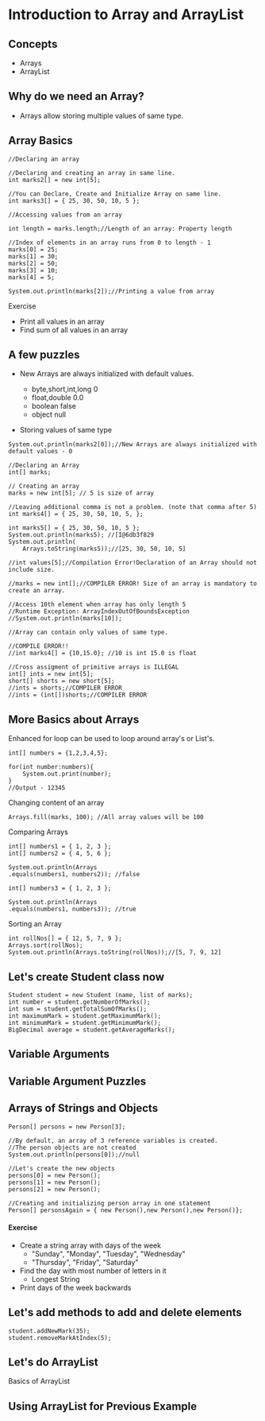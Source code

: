 # Introduction to Array and ArrayList

## Concepts
 - Arrays
 - ArrayList

## Why do we need an Array?
- Arrays allow storing multiple values of same type.

## Array Basics

```
//Declaring an array

//Declaring and creating an array in same line.
int marks2[] = new int[5];

//You can Declare, Create and Initialize Array on same line.
int marks3[] = { 25, 30, 50, 10, 5 };

//Accessing values from an array

int length = marks.length;//Length of an array: Property length

//Index of elements in an array runs from 0 to length - 1
marks[0] = 25;
marks[1] = 30;
marks[2] = 50;
marks[3] = 10;
marks[4] = 5;

System.out.println(marks[2]);//Printing a value from array
```
Exercise 
- Print all values in an array
- Find sum of all values in an array

## A few puzzles

- New Arrays are always initialized with default values.
   - byte,short,int,long    0 
   - float,double 0.0 
   - boolean false
   - object    null

- Storing values of same type


```
System.out.println(marks2[0]);//New Arrays are always initialized with default values - 0

//Declaring an Array
int[] marks;

// Creating an array
marks = new int[5]; // 5 is size of array

//Leaving additional comma is not a problem. (note that comma after 5)
int marks4[] = { 25, 30, 50, 10, 5, };

int marks5[] = { 25, 30, 50, 10, 5 };
System.out.println(marks5); //[I@6db3f829
System.out.println(
    Arrays.toString(marks5));//[25, 30, 50, 10, 5]

```

```
//int values[5];//Compilation Error!Declaration of an Array should not include size. 

//marks = new int[];//COMPILER ERROR! Size of an array is mandatory to create an array.

//Access 10th element when array has only length 5
//Runtime Exception: ArrayIndexOutOfBoundsException
//System.out.println(marks[10]);

//Array can contain only values of same type.

//COMPILE ERROR!!
//int marks4[] = {10,15.0}; //10 is int 15.0 is float

//Cross assigment of primitive arrays is ILLEGAL
int[] ints = new int[5];
short[] shorts = new short[5];
//ints = shorts;//COMPILER ERROR
//ints = (int[])shorts;//COMPILER ERROR

```

## More Basics about Arrays

Enhanced for loop can be used to loop around array's or List's.
```
int[] numbers = {1,2,3,4,5};

for(int number:numbers){
    System.out.print(number);
}
//Output - 12345
```

Changing content of an array
```
Arrays.fill(marks, 100); //All array values will be 100
```

Comparing Arrays

```
int[] numbers1 = { 1, 2, 3 };
int[] numbers2 = { 4, 5, 6 };

System.out.println(Arrays
.equals(numbers1, numbers2)); //false

int[] numbers3 = { 1, 2, 3 };

System.out.println(Arrays
.equals(numbers1, numbers3)); //true
```

Sorting an Array
```
int rollNos[] = { 12, 5, 7, 9 };
Arrays.sort(rollNos);
System.out.println(Arrays.toString(rollNos));//[5, 7, 9, 12]
```

## Let's create Student class now

```
Student student = new Student (name, list of marks);
int number = student.getNumberOfMarks();
int sum = student.getTotalSumOfMarks();
int maximumMark = student.getMaximumMark();
int minimumMark = student.getMinimumMark();
BigDecimal average = student.getAverageMarks();
```

## Variable Arguments

## Variable Argument Puzzles

## Arrays of Strings and Objects

```
Person[] persons = new Person[3];

//By default, an array of 3 reference variables is created.
//The person objects are not created
System.out.println(persons[0]);//null

//Let's create the new objects
persons[0] = new Person();
persons[1] = new Person();
persons[2] = new Person();

//Creating and initializing person array in one statement
Person[] personsAgain = { new Person(),new Person(),new Person()};

```

#### Exercise

- Create a string array with days of the week
   - "Sunday", "Monday", "Tuesday", "Wednesday"
   - "Thursday", "Friday", "Saturday"
- Find the day with most number of letters in it 
	- Longest String
- Print days of the week backwards


## Let's add methods to add and delete elements
```
student.addNewMark(35);
student.removeMarkAtIndex(5);
```

## Let's do ArrayList
Basics of ArrayList

## Using ArrayList for Previous Example


